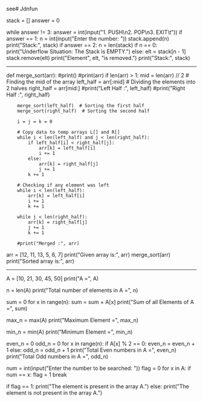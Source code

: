 see# Jdnfun

stack = []
answer = 0

while answer != 3:
    answer = int(input("1. PUSH\n2. POP\n3. EXIT\t"))
    if answer == 1:
        n = int(input("Enter the number: "))
        stack.append(n)
        print("Stack:", stack)
    if answer == 2:
        n = len(stack)
        if n == 0:
            print("Underflow Situation: The Stack is EMPTY.")
        else:
            elt = stack[n - 1]
            stack.remove(elt)
            print("Element", elt, "is removed.")
            print("Stack:", stack)

_________

def merge_sort(arr):
    #print()
    #print(arr)
    if len(arr) > 1:
        mid = len(arr) // 2  # Finding the mid of the array
        left_half = arr[:mid]  # Dividing the elements into 2 halves
        right_half = arr[mid:]
        #print("Left Half :", left_half)
        #print("Right Half :", right_half)

        merge_sort(left_half)  # Sorting the first half
        merge_sort(right_half)  # Sorting the second half

        i = j = k = 0

        # Copy data to temp arrays L[] and R[]
        while i < len(left_half) and j < len(right_half):
            if left_half[i] < right_half[j]:
                arr[k] = left_half[i]
                i += 1
            else:
                arr[k] = right_half[j]
                j += 1
            k += 1

        # Checking if any element was left
        while i < len(left_half):
            arr[k] = left_half[i]
            i += 1
            k += 1

        while j < len(right_half):
            arr[k] = right_half[j]
            j += 1
            k += 1

        #print("Merged :", arr)

arr = [12, 11, 13, 5, 6, 7]
print("Given array is:", arr)
merge_sort(arr)
print("Sorted array is:", arr)


______________

A = [10, 21, 30, 45, 50]
print("A =", A)

n = len(A)
print("Total number of elements in A =", n)

sum = 0
for x in range(n):
    sum = sum + A[x]
print("Sum of all Elements of A =", sum)

max_n = max(A)
print("Maximum Element =", max_n)

min_n = min(A)
print("Minimum Element =", min_n)

even_n = 0
odd_n = 0
for x in range(n):
    if A[x] % 2 == 0:
        even_n = even_n + 1
    else:
        odd_n = odd_n + 1
print("Total Even numbers in A =", even_n)
print("Total Odd numbers in A =", odd_n)

num = int(input("Enter the number to be searched: "))
flag = 0
for x in A:
    if num == x:
        flag = 1
        break

if flag == 1:
    print("The element is present in the array A.")
else:
    print("The element is not present in the array A.")
